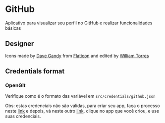 # GitHub
Aplicativo para visualizar seu perfil no GitHub e realizar funcionalidades básicas

## Designer
Icons made by [Dave Gandy](flaticon.com/authors/dave-gandy) from [Flaticon](flaticon.com) and edited by [William Torres](github.com/williamtorres1)


## Credentials format

### OpenGit

Verifique como é o formato das variável em `src/credentials/github.json`

Obs: estas credenciais não são válidas, para criar seu app, faça o processo neste [link](developer.github.com/apps/building-oauth-apps/creating-an-oauth-app) e depois, vá neste outro [link](https://github.com/settings/developers), clique no app que você criou, e use suas credenciais.
